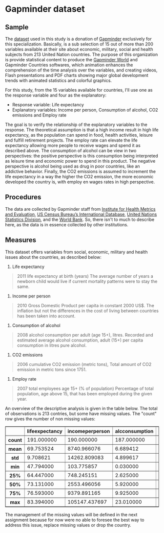 # Gapminder dataset

## Sample
The [dataset](./data/gapminder.csv) used in this study is a donation of [Gapminder](http://www.gapminder.org/about-gapminder/) exclusively for this specialization. Basically, is a sub selection of 15 out of more than 200 variables available at their site about economic, military, social and health subjects from 213 United Nation countries. The purpose of this organization is provide statistical content to produce the [Gapminder World](http://www.gapminder.org/world/) and Gapminder Countries softwares, which animation enhances the comprehension of the time analysis over the variables, and creating videos, Flash presentations and PDF charts showing major global development trends with animated statistics and colorful graphics.

For this study, from the 15 variables available for countries, I'll use one as the response variable and four as the explanatory:

* Response variable: Life expectancy
* Explanatory variables: Income per person, Consumption of alcohol, CO2 emissions and Employ rate

The goal is to verify the relationship of the explanatory variables to the response. The theoretical assumption is that a high income result in high life expectancy, as the population can spend in food, health activities, leisure and fulfill retirement projects. The employ rate can elevate the life expectancy allowing more people to receive wages and spend it as described above. The consumption of alcohol can be view in two perspectives: the positive perspective is this consumption being interpreted as leisure time and economic power to spend in this product. The negative perspective is alcohol being used as drug in poor countries, like an addictive behavior. Finally, the CO2 emissions is assumed to increment the life expectancy in a way the higher the CO2 emission, the more economic developed the country is, with employ en wages rates in high perspective.

## Procedures
The data are collected by Gapminder staff from [Institute for Health Metrics and Evaluation](http://www.healthdata.org/), [US	Census	Bureau’s	International	Database](https://www.census.gov/population/international/data/idb/informationGateway.php),	[United	Nations
Statistics	Division](http://unstats.un.org/unsd/default.htm),	and	the	[World	Bank](http://data.worldbank.org/). So, there isn't to much to describe here, as the data is in essence collected by other institutions.

## Measures
This dataset offers variables from social, economic, military and health issues about the countries, as described below:

1. Life expectancy
>  2011 life expectancy at birth (years)
The average number of years a newborn child would live if current
mortality patterns were to stay the same.


1. Income per person
> 2010 Gross Domestic Product per capita in constant 2000 US$. The
inflation but not the differences in the cost of living between countries
has been taken into account.

1. Consumption of alcohol
> 2008 alcohol consumption per adult (age 15+), litres.
Recorded and estimated average alcohol consumption, adult (15+) per
capita consumption in litres pure alcohol.

1. CO2 emissions
> 2006 cumulative CO2 emission (metric tons), Total amount of CO2
emission in metric tons since 1751.

1. Employ rate
> 2007 total employees age 15+ (% of population)
Percentage of total population, age above 15, that has been employed
during the given year.

An overview of the descriptive analysis is given in the table below. The total of observations is 213 contries, but some have missing values. The "count" row gives the number of non missing values:

<table border="1" class="dataframe">
  <thead>
    <tr style="text-align: right;">
      <th></th>
      <th>lifeexpectancy</th>
      <th>incomeperperson</th>
      <th>alcconsumption</th>
      <th>co2emissions</th>
      <th>employrate</th>
    </tr>
  </thead>
  <tbody>
    <tr>
      <th>count</th>
      <td>191.000000</td>
      <td>190.000000</td>
      <td>187.000000</td>
      <td>2.000000e+02</td>
      <td>178.000000</td>
    </tr>
    <tr>
      <th>mean</th>
      <td>69.753524</td>
      <td>8740.966076</td>
      <td>6.689412</td>
      <td>5.033262e+09</td>
      <td>58.635955</td>
    </tr>
    <tr>
      <th>std</th>
      <td>9.708621</td>
      <td>14262.809083</td>
      <td>4.899617</td>
      <td>2.573812e+10</td>
      <td>10.519454</td>
    </tr>
    <tr>
      <th>min</th>
      <td>47.794000</td>
      <td>103.775857</td>
      <td>0.030000</td>
      <td>1.320000e+05</td>
      <td>32.000000</td>
    </tr>
    <tr>
      <th>25%</th>
      <td>64.447000</td>
      <td>748.245151</td>
      <td>2.625000</td>
      <td>3.484617e+07</td>
      <td>51.225000</td>
    </tr>
    <tr>
      <th>50%</th>
      <td>73.131000</td>
      <td>2553.496056</td>
      <td>5.920000</td>
      <td>1.859018e+08</td>
      <td>58.699999</td>
    </tr>
    <tr>
      <th>75%</th>
      <td>76.593000</td>
      <td>9379.891165</td>
      <td>9.925000</td>
      <td>1.846084e+09</td>
      <td>64.975000</td>
    </tr>
    <tr>
      <th>max</th>
      <td>83.394000</td>
      <td>105147.437697</td>
      <td>23.010000</td>
      <td>3.342209e+11</td>
      <td>83.199997</td>
    </tr>
  </tbody>
</table>

The management of the missing values will be defined in the next assignment because for now were no able to foresee  the best way to address this issue, replace missing values or drop the country.

<!--

1. Rate of armed forces
> Armed forces personnel (% of total labor force) Work

1. Breast cancer per 100th
> 2002 breast cancer new cases per 100,000 female
Number of new cases of breast cancer in 100,000 female residents
during the certain year.


1. Female employ rate
> 2007 female employees age 15+ (% of population)
Percentage of female population, age above 15, that has been
employed during the given year.


1. HIV rate
> 2009 estimated HIV Prevalence % - (Ages 15-49)
Estimated number of people living with HIV per 100 population of age
group 15-49.

1. Internet use rate
>  2010 Internet users (per 100 people)
Internet users are people with access to the worldwide network.

-->
